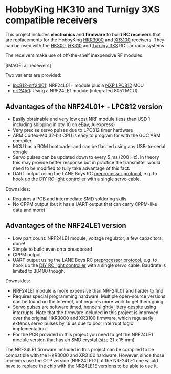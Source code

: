 # HobbyKing HK310 and Turnigy 3XS compatible receivers

This project includes **electronics** and **firmware** to build **RC receivers** that are replacements for the HobbyKing [HKR3000](http://hobbyking.com/hobbyking/store/__12187__HK_3000_3ch_2_4ghz_FHSS_RX_suit_the_HK310_Transmitter.html) and [XR3100](http://hobbyking.com/hobbyking/store/__22910__HK3100_3ch_2_4ghz_FHSS_Micro_RX_suits_HK310_Turnigy_3XS_TX_.html) receivers. They can be used with the [HK300](http://hobbyking.com/hobbyking/store/__12177__HK_300_3_Channel_2_4ghz_FHSS_Ground_Radio.html), [HK310](http://hobbyking.com/hobbyking/store/__12181__HK_310_3_Channel_2_4ghz_FHSS_Ground_Radio.html) and [Turnigy 3XS](http://hobbyking.com/hobbyking/store/__24905__Turnigy_3XS_FHSS_2_4GHz_3_Channel_Radio_System.html) RC car radio systems.

The receivers make use of off-the-shelf inexpensive RF modules.

[IMAGE: all receivers]

Two variants are provided:

- [lpc812-nrf24l01](lpc812-nrf24l01-receiver/): NRF24L01+ module plus a [NXP LPC812](http://www.nxp.com/products/microcontrollers/cortex_m0_m0/series/LPC800.html) MCU
- [nrf24le1](nrf24le1-receiver/): Using a NRF24LE1 module (integrated 8051 MCU)


## Advantages of the NRF24L01+ - LPC812 version

- Easily obtainable and very low cost NRF module (less than USD 1 including shipping in qty 10 on eBay, Aliexpress)
- Very precise servo pulses due to LPC812 timer hardware
- ARM Cortex-M0 32-bit CPU is easy to program for with the GCC ARM compiler
- MCU has a ROM bootloader and can be flashed using any USB-to-serial dongle
- Servo pulses can be updated down to every 5 ms (200 Hz). In theory this may provide better response but in practice the transmitter would need to be modified to fully take
advantage of this fact.
- UART output using the LANE Boys RC [preprocessor protocol](http://laneboysrc.blogspot.com/2012/12/pre-processor-for-diy-rc-light.html), e.g. to hook up the [DIY RC light controller](https://github.com/laneboysrc/rc-light-controller) with a single servo cable.

Downsides:

- Requires a PCB and intermediate SMD soldering skills
- No CPPM output (but it has a UART output that can carry CPPM-like data and more)


## Advantages of the NRF24LE1 version

- Low part count: NRF24LE1 module, voltage regulator, a few capacitors; done!
- Simple to build even on a breadboard
- CPPM output
- UART output using the LANE Boys RC [preprocessor protocol](http://laneboysrc.blogspot.com/2012/12/pre-processor-for-diy-rc-light.html), e.g. to hook up the [DIY RC light controller](https://github.com/laneboysrc/rc-light-controller) with a single servo cable. Baudrate is limited to 38400 though.

Downsides:

- NRF24LE1 module is more expensive than NRF24L01 and harder to find
- Requires special programming hardware. Multiple open-source versions can be found on the Internet, but requires more work to get them going.
- Servo pulses are software timed, hence slightly jittery despite using interrupts. Note that the firmware included in this project is improved over the original HKR3000 and XR3100 firmware, which regulaerly extends servo pulses by 16 us due to poor interrupt logic implementation.
- For the PCB provided in this project you need to get the NRF24LE1 module version that has an SMD crystal (size 21 x 15 mm)

The NRF24LE1 firmware included in this project can be compiled to be compatible with the HKR3000 and XR3100 hardware. However, since those receivers use the OTP version (NRF24LE1G) of the NRF24LE1 one would have to replace the chip with the NR24LE1E versions to be able to use it.
